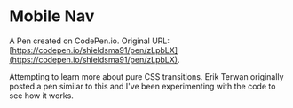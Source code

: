 # Mobile Nav

A Pen created on CodePen.io. Original URL: [https://codepen.io/shieldsma91/pen/zLpbLX](https://codepen.io/shieldsma91/pen/zLpbLX).

Attempting to learn more about pure CSS transitions. Erik Terwan originally posted a pen similar to this and I've been experimenting with the code to see how it works. 
